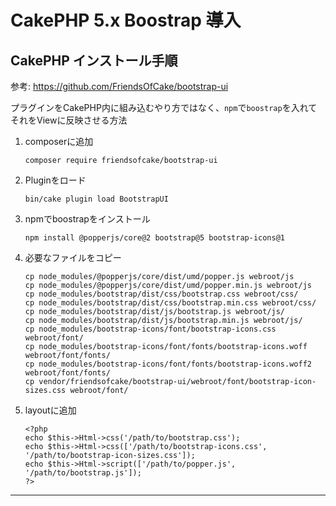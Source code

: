 # CakePHP 5.x Boostrap 導入

## CakePHP インストール手順

参考: https://github.com/FriendsOfCake/bootstrap-ui

プラグインをCakePHP内に組み込むやり方ではなく、`npm`で`boostrap`を入れて
それをViewに反映させる方法

1. composerに追加
    ```
   composer require friendsofcake/bootstrap-ui
   ```
2. Pluginをロード
    ```
   bin/cake plugin load BootstrapUI
   ```
3. npmでboostrapをインストール
    ```
    npm install @popperjs/core@2 bootstrap@5 bootstrap-icons@1
    ```
4. 必要なファイルをコピー
    ```
   cp node_modules/@popperjs/core/dist/umd/popper.js webroot/js
   cp node_modules/@popperjs/core/dist/umd/popper.min.js webroot/js
   cp node_modules/bootstrap/dist/css/bootstrap.css webroot/css/
   cp node_modules/bootstrap/dist/css/bootstrap.min.css webroot/css/
   cp node_modules/bootstrap/dist/js/bootstrap.js webroot/js/
   cp node_modules/bootstrap/dist/js/bootstrap.min.js webroot/js/
   cp node_modules/bootstrap-icons/font/bootstrap-icons.css webroot/font/
   cp node_modules/bootstrap-icons/font/fonts/bootstrap-icons.woff webroot/font/fonts/
   cp node_modules/bootstrap-icons/font/fonts/bootstrap-icons.woff2 webroot/font/fonts/
   cp vendor/friendsofcake/bootstrap-ui/webroot/font/bootstrap-icon-sizes.css webroot/font/
   ```
5. layoutに追加
    ```
   <?php
   echo $this->Html->css('/path/to/bootstrap.css');
   echo $this->Html->css(['/path/to/bootstrap-icons.css', '/path/to/bootstrap-icon-sizes.css']);
   echo $this->Html->script(['/path/to/popper.js', '/path/to/bootstrap.js']);
   ?>
   ```
___

